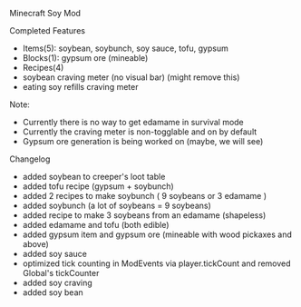 Minecraft Soy Mod

Completed Features
- Items(5): soybean, soybunch, soy sauce, tofu, gypsum
- Blocks(1): gypsum ore (mineable)
- Recipes(4)
- soybean craving meter (no visual bar) (might remove this)
- eating soy refills craving meter

Note:
- Currently there is no way to get edamame in survival mode
- Currently the craving meter is non-togglable and on by default
- Gypsum ore generation is being worked on (maybe, we will see)

Changelog 
- added soybean to creeper's loot table
- added tofu recipe (gypsum + soybunch)
- added 2 recipes to make soybunch ( 9 soybeans or 3 edamame )
- added soybunch (a lot of soybeans = 9 soybeans)
- added recipe to make 3 soybeans from an edamame (shapeless)
- added edamame and tofu (both edible)
- added gypsum item and gypsum ore (mineable with wood pickaxes and above)
- added soy sauce
- optimized tick counting in ModEvents via player.tickCount and removed Global's tickCounter
- added soy craving
- added soy bean
